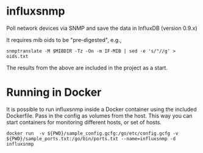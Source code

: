 influxsnmp
==========
Poll network devices via SNMP and save the data in InfluxDB (version 0.9.x)

It requires mib oids to be "pre-digested", e.g.,

    snmptranslate -M $MIBDIR -Tz -On -m IF-MIB | sed -e 's/"//g' > oids.txt

The results from the above are included in the project as a start.


Running in Docker
=================

It is possible to run influxsnmp inside a Docker container using the included Dockerfile.
Pass in the config as volumes from the host.  This way you can start containers for monitoring different hosts, or set of hosts.

    docker run  -v ${PWD}/sample_config.gcfg:/go/etc/config.gcfg -v ${PWD}/sample_ports.txt:/go/bin/ports.txt --name=influxsnmp -d   influxsnmp


